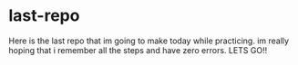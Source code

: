 # last-repo
Here is the last repo that im going to make today while practicing. im really hoping that i remember all the steps and have zero errors. LETS GO!!

